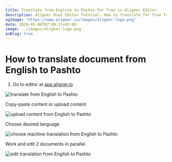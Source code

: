 ```yaml
---
title: Translate from English to Pashto for free in Aligner Editor
description: Aligner Dual Editor Tutorial. How to translate for free from English to Pashto. Aligner is multilingual document management platform. 
ogImage: "https://www.aligner.io/images/aligner-logo.png"
date: 2020-05-06T07:09:21+03:00
image: ../images/aligner-logo.png
onBlog: true
---
```


# How to translate document from English to Pashto

1. Go to editor at [app.aligner.io](https://app.aligner.io "Aligner App web page")

![translate from English to Pashto](../aligner-blank-editor.png "translate from English to Pashto")

Copy-paste content or upload content

![upload content from English to Pashto](../aligner-uploaded-document.png "upload content from English to Pashto")

Choose desired language

![choose machine translation from English to Pashto](../aligner-language-dropdown.png "choose machine translation from English to Pashto")

Work and edit 2 documents in parallel

![edit translation from English to Pashto](../aligner-double-sitded-editor.png "edit translation from English to Pashto")

